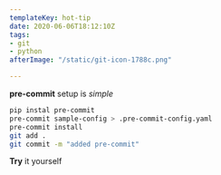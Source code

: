 ```yaml
---
templateKey: hot-tip
date: 2020-06-06T18:12:10Z
tags:
- git
- python
afterImage: "/static/git-icon-1788c.png"

---
```

**pre-commit** setup is _simple_

``` bash
pip instal pre-commit
pre-commit sample-config > .pre-commit-config.yaml
pre-commit install
git add .
git commit -m "added pre-commit"
```

**Try** it yourself